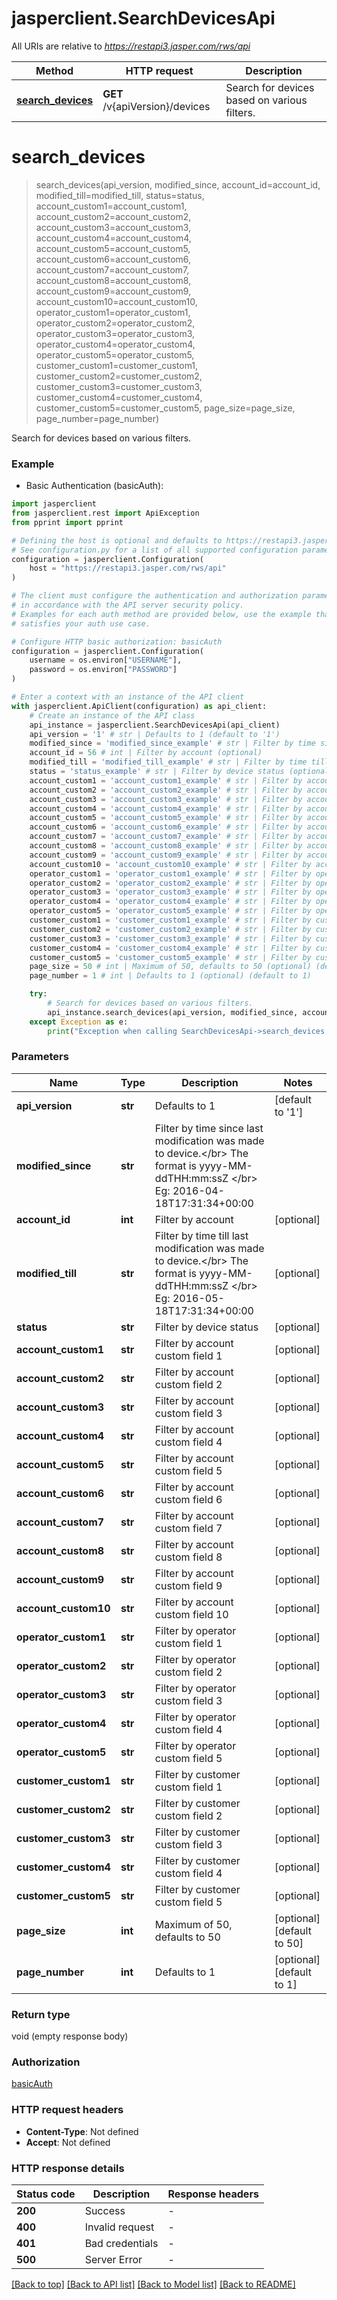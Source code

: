 # jasperclient.SearchDevicesApi

All URIs are relative to *https://restapi3.jasper.com/rws/api*

Method | HTTP request | Description
------------- | ------------- | -------------
[**search_devices**](SearchDevicesApi.md#search_devices) | **GET** /v{apiVersion}/devices | Search for devices based on various filters.


# **search_devices**
> search_devices(api_version, modified_since, account_id=account_id, modified_till=modified_till, status=status, account_custom1=account_custom1, account_custom2=account_custom2, account_custom3=account_custom3, account_custom4=account_custom4, account_custom5=account_custom5, account_custom6=account_custom6, account_custom7=account_custom7, account_custom8=account_custom8, account_custom9=account_custom9, account_custom10=account_custom10, operator_custom1=operator_custom1, operator_custom2=operator_custom2, operator_custom3=operator_custom3, operator_custom4=operator_custom4, operator_custom5=operator_custom5, customer_custom1=customer_custom1, customer_custom2=customer_custom2, customer_custom3=customer_custom3, customer_custom4=customer_custom4, customer_custom5=customer_custom5, page_size=page_size, page_number=page_number)

Search for devices based on various filters.



### Example

* Basic Authentication (basicAuth):

```python
import jasperclient
from jasperclient.rest import ApiException
from pprint import pprint

# Defining the host is optional and defaults to https://restapi3.jasper.com/rws/api
# See configuration.py for a list of all supported configuration parameters.
configuration = jasperclient.Configuration(
    host = "https://restapi3.jasper.com/rws/api"
)

# The client must configure the authentication and authorization parameters
# in accordance with the API server security policy.
# Examples for each auth method are provided below, use the example that
# satisfies your auth use case.

# Configure HTTP basic authorization: basicAuth
configuration = jasperclient.Configuration(
    username = os.environ["USERNAME"],
    password = os.environ["PASSWORD"]
)

# Enter a context with an instance of the API client
with jasperclient.ApiClient(configuration) as api_client:
    # Create an instance of the API class
    api_instance = jasperclient.SearchDevicesApi(api_client)
    api_version = '1' # str | Defaults to 1 (default to '1')
    modified_since = 'modified_since_example' # str | Filter by time since last modification was made to device.</br> The format is yyyy-MM-ddTHH:mm:ssZ </br> Eg: 2016-04-18T17:31:34+00:00
    account_id = 56 # int | Filter by account (optional)
    modified_till = 'modified_till_example' # str | Filter by time till last modification was made to device.</br> The format is yyyy-MM-ddTHH:mm:ssZ </br> Eg: 2016-05-18T17:31:34+00:00 (optional)
    status = 'status_example' # str | Filter by device status (optional)
    account_custom1 = 'account_custom1_example' # str | Filter by account custom field 1 (optional)
    account_custom2 = 'account_custom2_example' # str | Filter by account custom field 2 (optional)
    account_custom3 = 'account_custom3_example' # str | Filter by account custom field 3 (optional)
    account_custom4 = 'account_custom4_example' # str | Filter by account custom field 4 (optional)
    account_custom5 = 'account_custom5_example' # str | Filter by account custom field 5 (optional)
    account_custom6 = 'account_custom6_example' # str | Filter by account custom field 6 (optional)
    account_custom7 = 'account_custom7_example' # str | Filter by account custom field 7 (optional)
    account_custom8 = 'account_custom8_example' # str | Filter by account custom field 8 (optional)
    account_custom9 = 'account_custom9_example' # str | Filter by account custom field 9 (optional)
    account_custom10 = 'account_custom10_example' # str | Filter by account custom field 10 (optional)
    operator_custom1 = 'operator_custom1_example' # str | Filter by operator custom field 1 (optional)
    operator_custom2 = 'operator_custom2_example' # str | Filter by operator custom field 2 (optional)
    operator_custom3 = 'operator_custom3_example' # str | Filter by operator custom field 3 (optional)
    operator_custom4 = 'operator_custom4_example' # str | Filter by operator custom field 4 (optional)
    operator_custom5 = 'operator_custom5_example' # str | Filter by operator custom field 5 (optional)
    customer_custom1 = 'customer_custom1_example' # str | Filter by customer custom field 1 (optional)
    customer_custom2 = 'customer_custom2_example' # str | Filter by customer custom field 2 (optional)
    customer_custom3 = 'customer_custom3_example' # str | Filter by customer custom field 3 (optional)
    customer_custom4 = 'customer_custom4_example' # str | Filter by customer custom field 4 (optional)
    customer_custom5 = 'customer_custom5_example' # str | Filter by customer custom field 5 (optional)
    page_size = 50 # int | Maximum of 50, defaults to 50 (optional) (default to 50)
    page_number = 1 # int | Defaults to 1 (optional) (default to 1)

    try:
        # Search for devices based on various filters.
        api_instance.search_devices(api_version, modified_since, account_id=account_id, modified_till=modified_till, status=status, account_custom1=account_custom1, account_custom2=account_custom2, account_custom3=account_custom3, account_custom4=account_custom4, account_custom5=account_custom5, account_custom6=account_custom6, account_custom7=account_custom7, account_custom8=account_custom8, account_custom9=account_custom9, account_custom10=account_custom10, operator_custom1=operator_custom1, operator_custom2=operator_custom2, operator_custom3=operator_custom3, operator_custom4=operator_custom4, operator_custom5=operator_custom5, customer_custom1=customer_custom1, customer_custom2=customer_custom2, customer_custom3=customer_custom3, customer_custom4=customer_custom4, customer_custom5=customer_custom5, page_size=page_size, page_number=page_number)
    except Exception as e:
        print("Exception when calling SearchDevicesApi->search_devices: %s\n" % e)
```



### Parameters


Name | Type | Description  | Notes
------------- | ------------- | ------------- | -------------
 **api_version** | **str**| Defaults to 1 | [default to &#39;1&#39;]
 **modified_since** | **str**| Filter by time since last modification was made to device.&lt;/br&gt; The format is yyyy-MM-ddTHH:mm:ssZ &lt;/br&gt; Eg: 2016-04-18T17:31:34+00:00 | 
 **account_id** | **int**| Filter by account | [optional] 
 **modified_till** | **str**| Filter by time till last modification was made to device.&lt;/br&gt; The format is yyyy-MM-ddTHH:mm:ssZ &lt;/br&gt; Eg: 2016-05-18T17:31:34+00:00 | [optional] 
 **status** | **str**| Filter by device status | [optional] 
 **account_custom1** | **str**| Filter by account custom field 1 | [optional] 
 **account_custom2** | **str**| Filter by account custom field 2 | [optional] 
 **account_custom3** | **str**| Filter by account custom field 3 | [optional] 
 **account_custom4** | **str**| Filter by account custom field 4 | [optional] 
 **account_custom5** | **str**| Filter by account custom field 5 | [optional] 
 **account_custom6** | **str**| Filter by account custom field 6 | [optional] 
 **account_custom7** | **str**| Filter by account custom field 7 | [optional] 
 **account_custom8** | **str**| Filter by account custom field 8 | [optional] 
 **account_custom9** | **str**| Filter by account custom field 9 | [optional] 
 **account_custom10** | **str**| Filter by account custom field 10 | [optional] 
 **operator_custom1** | **str**| Filter by operator custom field 1 | [optional] 
 **operator_custom2** | **str**| Filter by operator custom field 2 | [optional] 
 **operator_custom3** | **str**| Filter by operator custom field 3 | [optional] 
 **operator_custom4** | **str**| Filter by operator custom field 4 | [optional] 
 **operator_custom5** | **str**| Filter by operator custom field 5 | [optional] 
 **customer_custom1** | **str**| Filter by customer custom field 1 | [optional] 
 **customer_custom2** | **str**| Filter by customer custom field 2 | [optional] 
 **customer_custom3** | **str**| Filter by customer custom field 3 | [optional] 
 **customer_custom4** | **str**| Filter by customer custom field 4 | [optional] 
 **customer_custom5** | **str**| Filter by customer custom field 5 | [optional] 
 **page_size** | **int**| Maximum of 50, defaults to 50 | [optional] [default to 50]
 **page_number** | **int**| Defaults to 1 | [optional] [default to 1]

### Return type

void (empty response body)

### Authorization

[basicAuth](../README.md#basicAuth)

### HTTP request headers

 - **Content-Type**: Not defined
 - **Accept**: Not defined

### HTTP response details

| Status code | Description | Response headers |
|-------------|-------------|------------------|
**200** | Success |  -  |
**400** | Invalid request |  -  |
**401** | Bad credentials |  -  |
**500** | Server Error |  -  |

[[Back to top]](#) [[Back to API list]](../README.md#documentation-for-api-endpoints) [[Back to Model list]](../README.md#documentation-for-models) [[Back to README]](../README.md)

